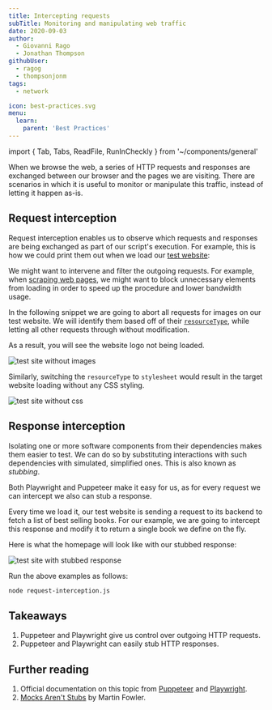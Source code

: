 ```yaml
---
title: Intercepting requests
subTitle: Monitoring and manipulating web traffic
date: 2020-09-03
author:
  - Giovanni Rago
  - Jonathan Thompson
githubUser:
  - ragog
  - thompsonjonm
tags:
  - network

icon: best-practices.svg
menu:
  learn:
    parent: 'Best Practices'
---
```


import { Tab, Tabs, ReadFile, RunInCheckly } from '~/components/general'

When we browse the web, a series of HTTP requests and responses are exchanged between our browser and the pages we are visiting. There are scenarios in which it is useful to monitor or manipulate this traffic, instead of letting it happen as-is.

<!-- more -->

## Request interception

Request interception enables us to observe which requests and responses are being exchanged as part of our script's execution. For example, this is how we could print them out when we load our [test website](https://danube-webshop.herokuapp.com):

<Tabs>
<Tab title="Puppeteer" >

<ReadFile filename="samples/puppeteer/request-interception-read.js" />
<RunInCheckly script="/samples/puppeteer/request-interception-read.js" framework="puppeteer" />

</Tab>
<Tab title="Playwright">

<ReadFile filename="samples/playwright/request-interception-read.js" />
<RunInCheckly script="/samples/playwright/request-interception-read.js" framework="playwright" />

</Tab>
</Tabs>

We might want to intervene and filter the outgoing requests. For example, when [scraping web pages](/learn/headless/basics-scraping/), we might want to block unnecessary elements from loading in order to speed up the procedure and lower bandwidth usage.

In the following snippet we are going to abort all requests for images on our test website. We will identify them based off of their [`resourceType`](https://pptr.dev/#?product=Puppeteer&version=v5.2.1&show=api-httprequestresourcetype), while letting all other requests through without modification.

<Tabs>
<Tab title="Puppeteer" >

<ReadFile filename="samples/puppeteer/request-interception-block.js" />
<RunInCheckly script="/samples/puppeteer/request-interception-block.js" framework="puppeteer" />

</Tab>
<Tab title="Playwright">

<ReadFile filename="samples/playwright/request-interception-block.js" />
<RunInCheckly script="/samples/playwright/request-interception-block.js" framework="playwright" />

</Tab>
</Tabs>

As a result, you will see the website logo not being loaded.

![test site without images](/samples/images/request-interception-image.png)

Similarly, switching the `resourceType` to `stylesheet` would result in the target website loading without any CSS styling.

![test site without css](/samples/images/request-interception-css.png)

## Response interception

Isolating one or more software components from their dependencies makes them easier to test. We can do so by substituting interactions with such dependencies with simulated, simplified ones. This is also known as _stubbing_.

Both Playwright and Puppeteer make it easy for us, as for every request we can intercept we also can stub a response.

Every time we load it, our test website is sending a request to its backend to fetch a list of best selling books. For our example, we are going to intercept this response and modify it to return a single book we define on the fly.

<Tabs>
<Tab title="Puppeteer" >

<ReadFile filename="samples/puppeteer/response-interception.js" />

</Tab>
<Tab title="Playwright">

<ReadFile filename="samples/playwright/response-interception.js" />

</Tab>
</Tabs>

Here is what the homepage will look like with our stubbed response:

![test site with stubbed response](/samples/images/response-interception.png)

Run the above examples as follows:

```sh
node request-interception.js
```

## Takeaways

1. Puppeteer and Playwright give us control over outgoing HTTP requests.
2. Puppeteer and Playwright can easily stub HTTP responses.

## Further reading

1. Official documentation on this topic from [Puppeteer](https://pptr.dev/#?product=Puppeteer&version=v5.2.1&show=api-class-httprequest) and [Playwright](https://playwright.dev/#version=v1.3.0&path=docs%2Fnetwork.md&q=handle-requests).
2. [Mocks Aren't Stubs](https://martinfowler.com/articles/mocksArentStubs.html) by Martin Fowler.
